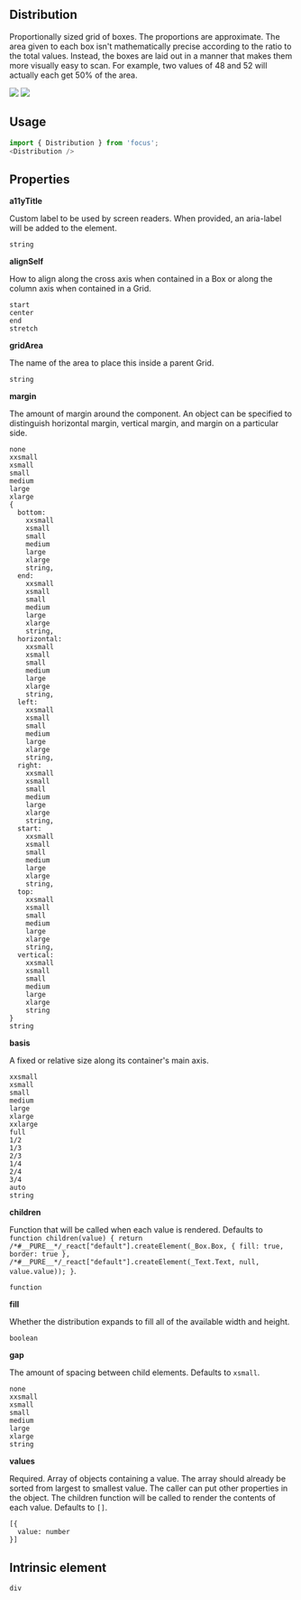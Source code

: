## Distribution
Proportionally sized grid of boxes. The proportions are approximate. The
      area given to each box isn't mathematically precise according to the
      ratio to the total values. Instead, the boxes are laid out in a
      manner that makes them more visually easy to scan. For example,
      two values of 48 and 52 will actually each get 50% of the area.

[![](https://cdn-images-1.medium.com/fit/c/120/120/1*TD1P0HtIH9zF0UEH28zYtw.png)](https://storybook.specfocus.com/?selectedKind=Distribution&full=0&addons=0&stories=1&panelRight=0) [![](https://codesandbox.io/static/img/play-codesandbox.svg)](https://codesandbox.io/s/github/specfocus/focus-sandbox?initialpath=/distribution&module=%2Fsrc%2FDistribution.js)
## Usage

```javascript
import { Distribution } from 'focus';
<Distribution />
```

## Properties

**a11yTitle**

Custom label to be used by screen readers. When provided, an aria-label will
   be added to the element.

```
string
```

**alignSelf**

How to align along the cross axis when contained in
      a Box or along the column axis when contained in a Grid.

```
start
center
end
stretch
```

**gridArea**

The name of the area to place
    this inside a parent Grid.

```
string
```

**margin**

The amount of margin around the component. An object can
    be specified to distinguish horizontal margin, vertical margin, and
    margin on a particular side.

```
none
xxsmall
xsmall
small
medium
large
xlarge
{
  bottom: 
    xxsmall
    xsmall
    small
    medium
    large
    xlarge
    string,
  end: 
    xxsmall
    xsmall
    small
    medium
    large
    xlarge
    string,
  horizontal: 
    xxsmall
    xsmall
    small
    medium
    large
    xlarge
    string,
  left: 
    xxsmall
    xsmall
    small
    medium
    large
    xlarge
    string,
  right: 
    xxsmall
    xsmall
    small
    medium
    large
    xlarge
    string,
  start: 
    xxsmall
    xsmall
    small
    medium
    large
    xlarge
    string,
  top: 
    xxsmall
    xsmall
    small
    medium
    large
    xlarge
    string,
  vertical: 
    xxsmall
    xsmall
    small
    medium
    large
    xlarge
    string
}
string
```

**basis**

A fixed or relative size along its container's main axis.

```
xxsmall
xsmall
small
medium
large
xlarge
xxlarge
full
1/2
1/3
2/3
1/4
2/4
3/4
auto
string
```

**children**

Function that will be called when each value is rendered. Defaults to `function children(value) {
    return /*#__PURE__*/_react["default"].createElement(_Box.Box, {
      fill: true,
      border: true
    }, /*#__PURE__*/_react["default"].createElement(_Text.Text, null, value.value));
  }`.

```
function
```

**fill**

Whether the distribution expands to fill all of the available width 
        and height.

```
boolean
```

**gap**

The amount of spacing between child elements. Defaults to `xsmall`.

```
none
xxsmall
xsmall
small
medium
large
xlarge
string
```

**values**

Required. Array of objects containing a value. The array should already be
      sorted from largest to smallest value. The caller can put other
      properties in the object. The children function will be called to
      render the contents of each value. Defaults to `[]`.

```
[{
  value: number
}]
```
  
## Intrinsic element

```
div
```